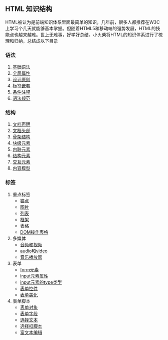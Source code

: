 ## HTML 知识结构


HTML被认为是前端知识体系里面最简单的知识，几年前，很多人都推荐在W3C上学习个几天就能够基本掌握。但随着HTML5和移动端的强势发展，HTML的技能点也越来越难。世上无难事，好学好总结。小火柴将HTML的知识体系进行了梳理和归纳，总结成以下目录

### 语法

1. [基础语法](grammar_baseGrammer.md)
2. [全局属性](grammar_attribute.md)
3. [设计原则](grammar_strategy.md)
4. [标签嵌套](grammar_tagsNesting.md)
5. [条件注释](grammar_IEComment.md)
6. [语法规范](grammar_standard.md) 

### 结构

1. [文档声明](../structure/structure_doctype.md)
2. [文档头部](../structure/structure_docHead.md)
3. [骨架结构](../structure/structure_docStruc.md)
4. [块级元素](../structure/structure_eleBlock.md)
5. [内联元素](../structure/structure_eleInline.md)
6. [结构元素](../structure/structure_eleStruc.md)
7. [交互元素](../structure/structure_eleMutual.md)
8. [内容模型](../structure/structure_contModel.md)


### 标签

1.  重点标签
	* [锚点](../tags/tags_a.md)
	* [图片](../tags/tags_img.md)  	
	* [列表](../tags/tags_list.md)  	
	* [框架](../tags/tags_frame.md)  	
	* [表格](../tags/tags_table.md)  
	* [DOM操作表格](../tags/tags_DOMTable.md)  	
2.  多媒体	
	* [音频和视频](../tags/media/media.md)  	
	* [audio和video](../tags/media/tags_audioAndVideo.md)  	
	* [音乐播放器](../tags/media/tags_musicPlayer.md)  	
3. 表单 
	* [form元素](../tags/form/form.md)
	* [input元素属性](../tags/form/form_inputAttr.md)
	* [input元素的type类型](../tags/form/form_inputType.md)
	* [表单控件](../tags/form/form_formCont.md)
	* [表单美化](../tags/form/form_formBeau.md)
4. 表单脚本
	* [表单对象](../tags/form/form_formObj.md)
	* [表单字段](../tags/form/form_formEle.md)
	* [选择文本](../tags/form/form_select.md)
	* [选择框脚本](../tags/form/form_selOption.md)
	* [富文本编辑](../tags/form/form_WYSIWYG.md)
